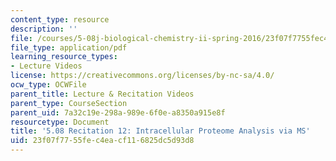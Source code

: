 ```yaml
---
content_type: resource
description: ''
file: /courses/5-08j-biological-chemistry-ii-spring-2016/23f07f7755fec4eacf116825dc5d93d8_MIT5_08jS16r12.pdf
file_type: application/pdf
learning_resource_types:
- Lecture Videos
license: https://creativecommons.org/licenses/by-nc-sa/4.0/
ocw_type: OCWFile
parent_title: Lecture & Recitation Videos
parent_type: CourseSection
parent_uid: 7a32c19e-298a-989e-6f0e-a8350a915e8f
resourcetype: Document
title: '5.08 Recitation 12: Intracellular Proteome Analysis via MS'
uid: 23f07f77-55fe-c4ea-cf11-6825dc5d93d8
---
```

